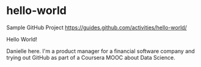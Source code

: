 # hello-world
Sample GitHub Project https://guides.github.com/activities/hello-world/

Hello World!

Danielle here.  I'm a product manager for a financial software company and trying out GitHub as part of a Coursera MOOC 
about Data Science.
